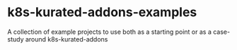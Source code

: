 # k8s-kurated-addons-examples

A collection of example projects to use both as a starting point or as a case-study around k8s-kurated-addons
